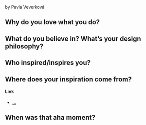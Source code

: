 by Pavla Veverková


## Why do you love what you do?

## What do you believe in? What’s your design philosophy?

## Who inspired/inspires you?

## Where does your inspiration come from? 


#### Link

<!-- Links to preparatory content: mind map, sketches, notes, etc. -->

- […](…)

## When was that aha moment?
